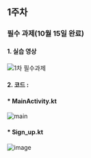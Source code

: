 ## 1주차

### 필수 과제(10월 15일 완료)

#### 1. 실습 영상

![1차 필수과제](https://user-images.githubusercontent.com/62228195/96252438-f316fa80-0fec-11eb-8eeb-372cf68038c2.gif)   


#### 2. 코드 :    
   

#### * MainActivity.kt
![main](https://user-images.githubusercontent.com/62228195/96252265-a7fce780-0fec-11eb-9f0d-76e6ee393f55.PNG)


#### * Sign_up.kt
![image](https://user-images.githubusercontent.com/62228195/96252336-c4991f80-0fec-11eb-8cc6-5b7f77ebfd66.png)



